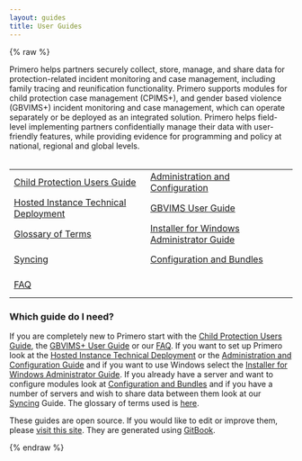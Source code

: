 ```yaml
---
layout: guides
title: User Guides
---
```


{% raw %}


<body>

<div class="rcorners">
      <div class="row column text-center">
       Primero helps partners securely collect, store, manage, and share data for protection-related incident monitoring and case management, including family tracing and reunification functionality. Primero supports modules for child protection case management (CPIMS+), and gender based violence (GBVIMS+) incident monitoring and case management, which can operate separately or be deployed as an integrated solution. Primero helps field-level implementing partners confidentially manage their data with user-friendly features, while providing evidence for programming and policy at national, regional and global levels.
      </div>
 </div>
<br>

 <div class='tablestyle'>
    <table>
  <tr>
    <td class="cp" height='45px'><a href="https://primero.gitbooks.io/primero-child-protection-ims-user-guide/content/">Child Protection Users Guide</a></td>
    <td class="adm"><a href="https://primero.gitbooks.io/primero-administration-and-configuration-guide/content/">Administration and Configuration</a></td> 
  </tr>
  <tr>
    <td class="hos" height='45px'><a href="https://primero.gitbooks.io/primero-hosted-instance-deployment-guide/content/">Hosted Instance Technical Deployment</a></td>
     <td class="gbvims" ><a href="https://primero.gitbooks.io/primero-gender-based-violence-ims-user-guide/content/">GBVIMS User Guide</a></td>  
  </tr>
   <tr>
    <td class="glo" height='45px'><a href="https://primero.gitbooks.io/primero-glossary/content/">Glossary of Terms</a></td>
    <td class="win"><a href="https://primero.gitbooks.io/primero-installer-for-windows-guide/content/">Installer for Windows Administrator Guide</a></td> 
  </tr>
   <tr>
    <td class="syn" height='45px'><a href="https://primero.gitbooks.io/primero-instance-syncing/content/">Syncing</a></td>
    <td class="con"><a href="https://primero.gitbooks.io/primero-configuration-process-guide/content/">Configuration and Bundles</a></td> 
  </tr>
   <tr>
   <td class="faq" height='45px'><a href="https://primero.gitbooks.io/primero-faq/content/">FAQ</a></td> 
   <td></td> 
  </tr>
</table>
</div>

<div>
        <h3 class="text-center">Which guide do I need?</h3>
        <p>If you are completely new to Primero start with the <a href="https://primero.gitbooks.io/primero-child-protection-ims-user-guide/content/">Child Protection Users Guide</a>, the <a href="https://primero.gitbooks.io/primero-gender-based-violence-ims-user-guide/content/">GBVIMS+ User Guide</a> or our <a href="https://primero.gitbooks.io/primero-faq/content/">FAQ</a>. If you want to set up Primero look at the <a href="https://primero.gitbooks.io/primero-hosted-instance-deployment-guide/content/">Hosted Instance Technical Deployment</a> or the <a href="https://primero.gitbooks.io/primero-administration-and-configuration-guide/content/">Administration and Configuration Guide</a> and if you want to use Windows select the <a href="https://primero.gitbooks.io/primero-installer-for-windows-guide/content/">Installer for Windows Administrator Guide</a>. If you already have a server and want to configure modules look at <a href="https://primero.gitbooks.io/primero-configuration-process-guide/content/">Configuration and Bundles</a> and if you have a number of servers and wish to share data between them look at our <a href="https://primero.gitbooks.io/primero-instance-syncing/content/">Syncing</a> Guide. The glossary of terms used is <a href="https://primero.gitbooks.io/primero-glossary/content/">here</a>.</p>
</div>
    
<p class="text-center">
These guides are open source. If you would like to edit or improve them, please <a href="https://www.gitbook.com/@primero">visit this site</a>. They are generated using <a href="https://www.gitbook.com/">GitBook</a>.</p>

</body>


{% endraw %} 








